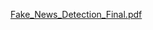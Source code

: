 [Fake_News_Detection_Final.pdf](https://github.com/joannazhg/FakeNews/files/15281277/Fake_News_Detection_Final.pdf)
